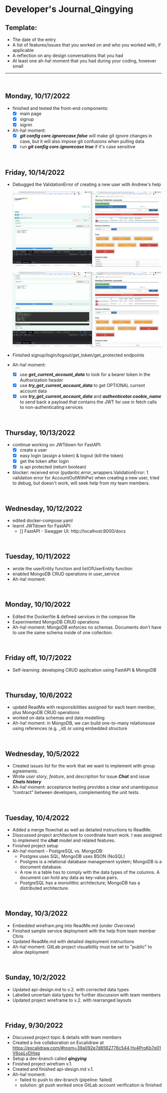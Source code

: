# Developer's Journal_Qingying

## Template:

- The date of the entry
- A list of features/issues that you worked on and who you worked with, if applicable
- A reflection on any design conversations that you had
- At least one ah-ha! moment that you had during your coding, however small

---

<br>

## Monday, 10/17/2022

- finished and tested the front-end components:
  - [x] main page
  - [x] signup
  - [x] signin
- Ah-ha! moment:
  - [x] **_git config core.ignorecase false_** will make git ignore changes in case, but it will also impose git confusions when pulling data
  - [x] run **_git config core.ignorecase true_** if it's case sensitive

<br>

## Friday, 10/14/2022

- Debugged the ValidationError of creating a new user with Andrew's help

  ![API-DB communication: create a user](/images/API-DB-commu1.png)

  ![API-DB communication: create another user](/images/API-DB-commu2.png)

- Finished signup/login/logout/get_token/get_protected endpoints
- Ah-ha! moment:
  - [x] use **_get_current_account_data_** to look for a bearer token in the Authorization header
  - [x] use **_try_get_current_account_data_** to get OPTIONAL current account data
  - [x] use **_try_get_current_account_data_** and **_authenticator.cookie_name_** to send back a payload that contains the JWT for use in fetch calls to non-authenticating services

<br>

## Thursday, 10/13/2022

- continue working on JWTdown for FastAPI:
  - [x] create a user
  - [x] easy login (assign a token) & logout (kill the token)
  - [x] get the token after login
  - [x] is api protected (return boolean)
- blocker: received error (pydantic.error_wrappers.ValidationError: 1 validation error for AccountOutWithPw) when creating a new user, tried to debug, but doesn't work, will seek help from my team members.

<br>

## Wednesday, 10/12/2022

- edited docker-compose.yaml
- learnt JWTdown for FastAPI:
  - [] FastAPI - Swagger UI: http://localhost:8000/docs

<br>

## Tuesday, 10/11/2022

- wrote the userEntity function and listOfUserEntity function
- enabled MongoDB CRUD operations in user_service
- Ah-ha! moment:

<br>

## Monday, 10/10/2022

- Edited the Dockerfile & defined services in the compose file
- Experimented MongoDB CRUD operations
- Ah-ha! moment: MongoDB enforces no schemas. Documents don't have to use the same schema inside of one collection.

<br>

## Friday off, 10/7/2022

- Self-learning: developing CRUD application using FastAPI & MongoDB

<br>

## Thursday, 10/6/2022

- updatd ReadMe with responsibilities assigned for each team member, plus MongoDB CRUD operations
- worked on data schemas and data modelling
- Ah-ha! moment: in MongoDB, we can build one-to-many relationsuse using references (e.g. \_id) or using embedded structure

<br>

## Wednesday, 10/5/2022

- Created _issues list_ for the work that we want to implement with group agreements.
- Wrote _user story_, _feature_, and _description_ for issue **_Chat_** and issue **_Chats history_**
- Ah-ha! moment: acceptance testing provides a clear and unambiguous “contract” between developers, complementing the unit tests.

<br>

## Tuesday, 10/4/2022

- Added a merge flowchat as well as detailed instructions to ReadMe.
- Disscussed project architecture to coordinate team work. I was assigned to implement the **_chat_** model and related features.
- Finished project setup
- Ah-ha! moment - PostgreSQL vs. MongoDB:
  - Postgres uses SQL; MongoDB uses BSON (NoSQL)
  - Postgres is a relational database management system; MongoDB is a document database.
  - A row in a table has to comply with the data types of the columns. A document can hold any data as key-value pairs.
  - PostgreSQL has a monolithic architecture; MongoDB has a distributed architecture.

<br>

## Monday, 10/3/2022

- Embedded wirefram.png into ReadMe.md (under _Overview_)
- Finished sample service deployment with the help from team member Chris
- Updated ReadMe.md with detailed deployment instructions
- Ah-ha! moment: GitLab project visualbitliy must be set to "public" to allow deployment

<br>

## Sunday, 10/2/2022

- Updated api-design.md to v.2. with corrected data types
- Labelled uncertain data types for further discussion with team members
- Updated project wireframe to v.2. with rearranged layouts

<br>

## Friday, 9/30/2022

- Discussed project topic & details with team members
- Created a live collaboration on Excalidraw at https://excalidraw.com/#room=39a092e7d8562776c544,Hv4ProKb7q01V6opLyDHqg
- Setup a dev-branch called **_qingying_**
- Finished project wirefram v.1.
- Created and finished api-design.md v.1.
- Ah-ha! moment:
  - failed to push to dev-branch (pipeline: failed)
  - solution: git push worked once GitLab account verification is finished
